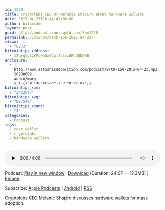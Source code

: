 ```yaml
---
id: 1270
title: Cryptolabs CEO Dr Melanie Shapiro about hardware wallets
date: 2015-04-23T10:44:42+00:00
author: bitcoinkn
layout: post
guid: http://podcast.runtogold.com/?p=1270
permalink: /2015/04/btck-150-2015-04-23/
views:
  - "6272"
bitcointips_address:
  - 12UyqCg1ZYFskwGx92wfZzfwzURbUQDQKB
enclosure:
  - |
    http://www.satoshisdeposition.com/podcast/BTCK-150-2015-04-23.mp3
    20288602
    audio/mpeg
    a:1:{s:8:"duration";s:7:"0:24:07";}
bitcointips_sum:
  - "2422647"
bitcointips_avg:
  - "807549"
bitcointips_count:
  - "3"
categories:
  - Podcast
tags:
  - case wallet
  - cryptolabs
  - hardware wallets
---
```

<!--powerpress_player-->

<div class="powerpress_player" id="powerpress_player_5742">
  <audio class="wp-audio-shortcode" id="audio-1270-153" preload="none" style="width: 100%;" controls="controls"><source type="audio/mpeg" src="http://media.blubrry.com/bitcoinruntogold/p/www.satoshisdeposition.com/podcast/BTCK-150-2015-04-23.mp3?_=153" /><a href="http://media.blubrry.com/bitcoinruntogold/p/www.satoshisdeposition.com/podcast/BTCK-150-2015-04-23.mp3">http://media.blubrry.com/bitcoinruntogold/p/www.satoshisdeposition.com/podcast/BTCK-150-2015-04-23.mp3</a></audio>
</div>

<p class="powerpress_links powerpress_links_mp3">
  Podcast: <a href="http://media.blubrry.com/bitcoinruntogold/p/www.satoshisdeposition.com/podcast/BTCK-150-2015-04-23.mp3" class="powerpress_link_pinw" target="_blank" title="Play in new window" onclick="return powerpress_pinw('https://www.bitcoin.kn/?powerpress_pinw=1270-podcast');" rel="nofollow">Play in new window</a> | <a href="http://media.blubrry.com/bitcoinruntogold/s/www.satoshisdeposition.com/podcast/BTCK-150-2015-04-23.mp3" class="powerpress_link_d" title="Download" rel="nofollow" download="BTCK-150-2015-04-23.mp3">Download</a> (Duration: 24:07 &#8212; 19.3MB) | <a href="#" class="powerpress_link_e" title="Embed" onclick="return powerpress_show_embed('1270-podcast');" rel="nofollow">Embed</a>
</p>

<p class="powerpress_embed_box" id="powerpress_embed_1270-podcast" style="display: none;">
  <input id="powerpress_embed_1270-podcast_t" type="text" value="<iframe width=&quot;320&quot; height=&quot;30&quot; src=&quot;https://www.bitcoin.kn/?powerpress_embed=1270-podcast&amp;powerpress_player=mediaelement-audio&quot; frameborder=&quot;0&quot; scrolling=&quot;no&quot;></iframe>" onclick="javascript: this.select();" onfocus="javascript: this.select();" style="width: 70%;" readOnly />
</p>

<p class="powerpress_links powerpress_subscribe_links">
  Subscribe: <a href="https://itunes.apple.com/WebObjects/MZStore.woa/wa/viewPodcast?id=301670981&mt=2&ls=1#episodeGuid=http%3A%2F%2Fpodcast.runtogold.com%2F%3Fp%3D1270" class="powerpress_link_subscribe powerpress_link_subscribe_itunes" title="Subscribe on Apple Podcasts" rel="nofollow">Apple Podcasts</a> | <a href="https://subscribeonandroid.com/www.bitcoin.kn/feed/podcast/" class="powerpress_link_subscribe powerpress_link_subscribe_android" title="Subscribe on Android" rel="nofollow">Android</a> | <a href="https://www.bitcoin.kn/feed/podcast/" class="powerpress_link_subscribe powerpress_link_subscribe_rss" title="Subscribe via RSS" rel="nofollow">RSS</a>
</p>

Cryptolabs CEO Melanie Shapiro discusses <a title="hardware wallets" href="http://choosecase.com/" target="_blank">hardware wallets</a> for mass adoption.</span>